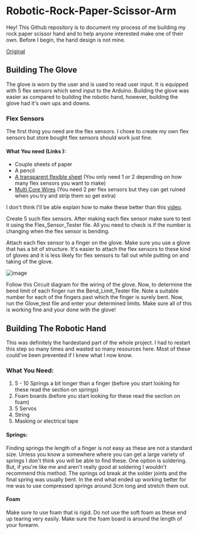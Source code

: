 # Robotic-Rock-Paper-Scissor-Arm
Hey! This Github repository is to document my process of me building my rock paper scissor hand and to help anyone interested make one of their own.
Before I begin, the hand design is not mine.

[Original](https://create.arduino.cc/projecthub/laurencemlai/diy-glove-controlled-robotic-hand-ff5d63?ref=user&ref_id=1858882&offset=0) 

## Building The Glove
The glove is worn by the user and is used to read user input. It is equipped with 5 flex sensors which send input to the Arduino. Building the glove was easier as compared to building the robotic hand, however, building the glove had it's own ups and downs.
### Flex Sensors
The first thing you need are the flex sensors. I chose to create my own flex sensors but store bought flex sensors should work just fine. 
#### What You need (Links ):
* Couple sheets of paper
* A pencil
* [A transparent flexible sheet](https://www.amazon.com/Polystyrene-Flexible-Modeling-Projects-Paintings/dp/B0968YG7ZR/ref=sr_1_13?crid=3H9RM80XCE6C7&keywords=flexible%2Bperspex%2Bsheet&qid=1658641150&sprefix=flexible%2Bperspex%2Bsheet%2Caps%2C256&sr=8-13&th=1) (You only need 1 or 2 depending on how many flex sensors you want to make)
* [Multi Core Wires](https://www.amazon.com/Elegoo-EL-CP-004-Multicolored-Breadboard-arduino/dp/B01EV70C78/ref=sr_1_6?crid=26UAPN9GRYGZ1&keywords=jumper%2Bwires&qid=1658641292&sprefix=jumper%2Bwire%2Caps%2C292&sr=8-6&th=1) (You need 2 per flex sensors but they can get ruined when you try and strip them so get extra)

I don't think I'll be able explain how to make these better than this [video](https://www.youtube.com/watch?v=SJNYbSpvlP8).

Create 5 such flex sensors. After making each flex sensor make sure to test it using the Flex_Sensor_Tester file. All you need to check is if the number is changing when the flex sensor is bending.

Attach each flex sensor to a finger on the glove. Make sure you use a glove that has a bit of structure. It's easier to attach the flex sensors to these kind of gloves and it is less likely for flex sensors to fall out while putting on and taking of the glove.

![image](https://user-images.githubusercontent.com/102592750/194369497-d663d30d-a414-4fc3-b53f-deb7d9cb19a5.png)


Follow this Circuit diagram for the wiring of the glove. Now, to determine the bend limit of each finger run the Bend_Limit_Tester file. Note a suitable number for each of the fingers past which the finger is surely bent.
Now, run the Glove_test file and enter your determined limits. Make sure all of this is working fine and your done with the glove!

## Building The Robotic Hand
This was definitely the hardestand part of the whole project. I had to restart this step so many times and wasted so many resources here. Most of these could've been prevented if I knew what I now know.

### What You Need:
1) 5 - 10 Springs a bit longer than a finger (before you start looking for these read the section on springs)
2) Foam boards (before you start looking for these read the section on foam)
3) 5 Servos
4) String 
5) Masking or electrical tape

#### Springs:
Finding springs the length of a finger is not easy as these are not a standard size. Unless you know a somewhere where you can get a large variety of springs I don't think you will be able to find these. One option is soldering. But, if you're like me and aren't really good at soldering I wouldn't recommend this method. The springs od break at the solder joints and the final spring was usually bent. In the end what ended up working better for me was to use compressed springs around 3cm long and stretch them out.
#### Foam
Make sure to use foam that is rigid. Do not use the soft foam as these end up tearing very easily. Make sure the foam board is around the length of your forearm. 

